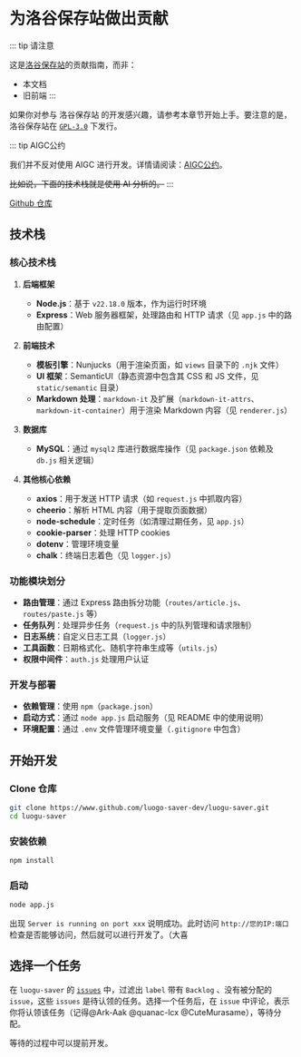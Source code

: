 # 为洛谷保存站做出贡献

::: tip 请注意

这是[洛谷保存站](https://dev.luogu.me)的贡献指南，而非：
- 本文档
- 旧前端
:::

如果你对参与 洛谷保存站 的开发感兴趣，请参考本章节开始上手。要注意的是，洛谷保存站在 [`GPL-3.0`](../license/GPL-3.0/) 下发行。

::: tip AIGC公约

我们并不反对使用 AIGC 进行开发。详情请阅读：[AIGC公约](aigc)。

~~比如说，下面的技术栈就是使用 AI 分析的。~~
:::

[Github 仓库](https://github.com/luogu-saver-dev/luogu-saver)
## 技术栈

### 核心技术栈
1. **后端框架**
   - **Node.js**：基于 `v22.18.0` 版本，作为运行时环境
   - **Express**：Web 服务器框架，处理路由和 HTTP 请求（见 `app.js` 中的路由配置）

2. **前端技术**
   - **模板引擎**：Nunjucks（用于渲染页面，如 `views` 目录下的 `.njk` 文件）
   - **UI 框架**：SemanticUI（静态资源中包含其 CSS 和 JS 文件，见 `static/semantic` 目录）
   - **Markdown 处理**：`markdown-it` 及扩展（`markdown-it-attrs`、`markdown-it-container`）用于渲染 Markdown 内容（见 `renderer.js`）

3. **数据库**
   - **MySQL**：通过 `mysql2` 库进行数据库操作（见 `package.json` 依赖及 `db.js` 相关逻辑）

4. **其他核心依赖**
   - **axios**：用于发送 HTTP 请求（如 `request.js` 中抓取内容）
   - **cheerio**：解析 HTML 内容（用于提取页面数据）
   - **node-schedule**：定时任务（如清理过期任务，见 `app.js`）
   - **cookie-parser**：处理 HTTP cookies
   - **dotenv**：管理环境变量
   - **chalk**：终端日志着色（见 `logger.js`）


### 功能模块划分
- **路由管理**：通过 Express 路由拆分功能（`routes/article.js`、`routes/paste.js` 等）
- **任务队列**：处理异步任务（`request.js` 中的队列管理和请求限制）
- **日志系统**：自定义日志工具（`logger.js`）
- **工具函数**：日期格式化、随机字符串生成等（`utils.js`）
- **权限中间件**：`auth.js` 处理用户认证


### 开发与部署
- **依赖管理**：使用 `npm`（`package.json`）
- **启动方式**：通过 `node app.js` 启动服务（见 README 中的使用说明）
- **环境配置**：通过 `.env` 文件管理环境变量（`.gitignore` 中包含）

## 开始开发
### Clone 仓库
```bash
git clone https://www.github.com/luogo-saver-dev/luogu-saver.git
cd luogu-saver
```
### 安装依赖
```bash
npm install
```
### 启动
```bash
node app.js
```

出现 `Server is running on port xxx` 说明成功。此时访问 `http://您的IP:端口` 检查是否能够访问，然后就可以进行开发了。（大喜
## 选择一个任务

在 `luogu-saver` 的 [`issues`](https://github.com/luogu-saver-dev/luogu-saver/issues) 中，过滤出 `label` 带有 `Backlog` 、没有被分配的 `issue`，这些 `issues` 是待认领的任务。选择一个任务后，在 `issue` 中评论，表示你将认领该任务（记得@Ark-Aak @quanac-lcx @CuteMurasame），等待分配。

等待的过程中可以提前开发。
